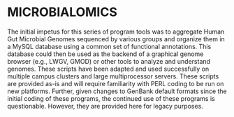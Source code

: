 # MICROBIALOMICS
The initial impetus for this series of program tools was to aggregate Human Gut Microbial Genomes sequenced by various groups and organize them in a MySQL database using a common set of functional annotations. This database could then be used as the backend of a graphical genome browser (e.g., LWGV, GMOD) or other tools to analyze and understand genomes. These scripts have been adapted and used successfully on multiple campus clusters and large multiprocessor servers. These scripts are provided as-is and will require familiarity with PERL coding to be run on new platforms. Further, given changes to GenBank default formats since the initial coding of these programs, the continued use of these programs is questionable. However, they are provided here for legacy purposes.
